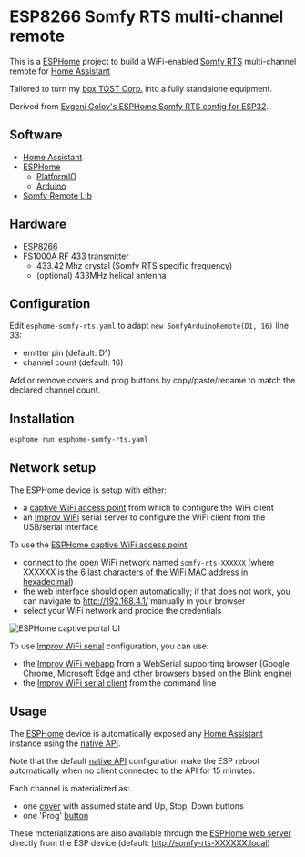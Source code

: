 # ESP8266 Somfy RTS multi-channel remote

This is a [ESPHome](https://esphome.io) project to build a WiFi-enabled [Somfy RTS](https://pushstack.wordpress.com/somfy-rts-protocol/) multi-channel remote for [Home Assistant](https://www.home-assistant.io)

Tailored to turn my [box TOST Corp.](https://www.tostcorp.com/box-somfy-rts) into a fully standalone equipment.

Derived from [Evgeni Golov's ESPHome Somfy RTS config for ESP32](https://www.die-welt.net/2021/06/controlling-somfy-roller-shutters-using-an-esp32-and-esphome/).

## Software
- [Home Assistant](https://www.home-assistant.io)
- [ESPHome](https://esphome.io)
    - [PlatformIO](https://platformio.org)
    - [Arduino](https://www.arduino.cc)
- [Somfy Remote Lib](https://github.com/Legion2/Somfy_Remote_Lib)

## Hardware
- [ESP8266](https://www.espressif.com/en/products/modules/esp8266)
- [FS1000A RF 433 transmitter](https://github.com/Nickduino/Pi-Somfy#2-hardware)
    - 433.42 Mhz crystal (Somfy RTS specific frequency)
    - (optional) 433MHz helical antenna

## Configuration
Edit `esphome-somfy-rts.yaml` to adapt `new SomfyArduinoRemote(D1, 16)` line 33:
- emitter pin (default: D1)
- channel count (default: 16)

Add or remove covers and prog buttons by copy/paste/rename to match the declared channel count.

## Installation
```bash
esphome run esphome-somfy-rts.yaml
```
## Network setup

The ESPHome device is setup with either:
- a [captive WiFi access point](https://esphome.io/components/captive_portal.html) from which to configure the WiFi client
- an [Improv WiFi](https://www.improv-wifi.com) serial server to configure the WiFi client from the USB/serial interface

To use the [ESPHome captive WiFi access point](https://esphome.io/components/captive_portal.html):
- connect to the open WiFi network named `somfy-rts-XXXXXX` (where XXXXXX is [the 6 last characters of the WiFi MAC address in hexadecimal](https://esphome.io/components/esphome.html#esphome-mac-suffix))
- the web interface should open automatically; if that does not work, you can navigate to http://192.168.4.1/ manually in your browser
- select your WiFi network and procide the credentials

![ESPHome captive portal UI](https://esphome.io/_images/captive_portal-ui.png)

To use [Improv WiFi serial](https://www.improv-wifi.com/serial/) configuration, you can use:
- the [Improv WiFi webapp](https://www.improv-wifi.com/) from a WebSerial supporting browser (Google Chrome, Microsoft Edge and other browsers based on the Blink engine)
- the [Improv WiFi serial client](https://github.com/nicerloop/improv-wifi-serial-client) from the command line

## Usage

The [ESPHome](https://esphome.io) device is automatically exposed any [Home Assistant](https://www.home-assistant.io) instance using the [native API](https://esphome.io/components/api.html).

Note that the default [native API](https://esphome.io/components/api.html) configuration make the ESP reboot automatically when no client connected to the API for 15 minutes.

Each channel is materialized as:
- one [cover](https://www.home-assistant.io/integrations/cover/) with assumed state and Up, Stop, Down buttons
- one 'Prog' [button](https://www.home-assistant.io/integrations/button/)

These moterializations are also available through the [ESPHome web server](https://esphome.io/components/web_server.html) directly from the ESP device (default: http://somfy-rts-XXXXXX.local)
